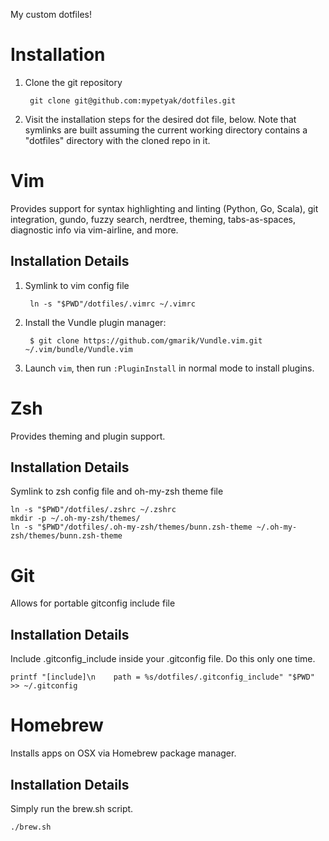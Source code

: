 My custom dotfiles!

# Installation
1. Clone the git repository

        git clone git@github.com:mypetyak/dotfiles.git

2. Visit the installation steps for the desired dot file, below. Note that symlinks are built assuming the current working directory contains a "dotfiles" directory with the cloned repo in it.

# Vim

Provides support for syntax highlighting and linting (Python, Go, Scala), git
integration, gundo, fuzzy search, nerdtree, theming,
tabs-as-spaces, diagnostic info via vim-airline, and more.

## Installation Details
1. Symlink to vim config file

        ln -s "$PWD"/dotfiles/.vimrc ~/.vimrc

2. Install the Vundle plugin manager:

        $ git clone https://github.com/gmarik/Vundle.vim.git ~/.vim/bundle/Vundle.vim
    
3. Launch `vim`, then run `:PluginInstall` in normal mode to install plugins.

# Zsh

Provides theming and plugin support.

## Installation Details
Symlink to zsh config file and oh-my-zsh theme file

    ln -s "$PWD"/dotfiles/.zshrc ~/.zshrc
    mkdir -p ~/.oh-my-zsh/themes/
    ln -s "$PWD"/dotfiles/.oh-my-zsh/themes/bunn.zsh-theme ~/.oh-my-zsh/themes/bunn.zsh-theme

# Git

Allows for portable gitconfig include file

## Installation Details
Include .gitconfig_include inside your .gitconfig file. Do this only one time.

    printf "[include]\n    path = %s/dotfiles/.gitconfig_include" "$PWD" >> ~/.gitconfig

# Homebrew

Installs apps on OSX via Homebrew package manager.

## Installation Details
Simply run the brew.sh script.

    ./brew.sh

